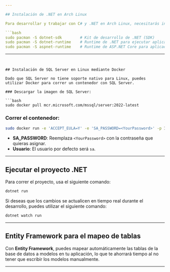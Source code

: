 ```yaml
---

## Instalación de .NET en Arch Linux

Para desarrollar y trabajar con C# y .NET en Arch Linux, necesitarás instalar los siguientes tres paquetes:

```bash
sudo pacman -S dotnet-sdk        # Kit de desarrollo de .NET (SDK)
sudo pacman -S dotnet-runtime    # Runtime de .NET para ejecutar aplicaciones
sudo pacman -S aspnet-runtime    # Runtime de ASP.NET Core para aplicaciones web/API
```

---
```


## Instalación de SQL Server en Linux mediante Docker

Dado que SQL Server no tiene soporte nativo para Linux, puedes utilizar Docker para correr un contenedor con SQL Server.

### Descargar la imagen de SQL Server:

```bash
sudo docker pull mcr.microsoft.com/mssql/server:2022-latest
```

### Correr el contenedor:

```bash
sudo docker run -e 'ACCEPT_EULA=Y' -e 'SA_PASSWORD=<YourPassword>' -p 1433:1433 --name sql_server_container -d mcr.microsoft.com/mssql/server:2022-latest
```

- **SA_PASSWORD**: Reemplaza `<YourPassword>` con la contraseña que quieras asignar.
- **Usuario**: El usuario por defecto será `sa`.

---

## Ejecutar el proyecto .NET

Para correr el proyecto, usa el siguiente comando:

```bash
dotnet run
```

Si deseas que los cambios se actualicen en tiempo real durante el desarrollo, puedes utilizar el siguiente comando:

```bash
dotnet watch run
```

---

## Entity Framework para el mapeo de tablas

Con **Entity Framework**, puedes mapear automáticamente las tablas de la base de datos a modelos en tu aplicación, lo que te ahorrará tiempo al no tener que escribir los modelos manualmente.

---
